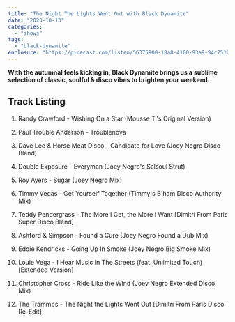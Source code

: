 ```yaml
---
title: "The Night The Lights Went Out with Black Dynamite"
date: "2023-10-13"
categories: 
  - "shows"
tags: 
  - "black-dynamite"
enclosure: "https://pinecast.com/listen/56375900-18a8-4100-93a9-94c751b1e366.mp3 80030675 audio/mpeg "
---
```


**With the autumnal feels kicking in, Black Dynamite brings us a sublime selection of classic, soulful & disco vibes to brighten your weekend.**

## Track Listing

1. Randy Crawford - Wishing On a Star (Mousse T.'s Original Version)

3. Paul Trouble Anderson - Troublenova

5. Dave Lee & Horse Meat Disco - Candidate for Love (Joey Negro Disco Blend)

7. Double Exposure - Everyman (Joey Negro's Salsoul Strut)

9. Roy Ayers - Sugar (Joey Negro Mix)

11. Timmy Vegas - Get Yourself Together (Timmy's B'ham Disco Authority Mix)

13. Teddy Pendergrass - The More I Get, the More I Want \[Dimitri From Paris Super Disco Blend\]

15. Ashford & Simpson - Found a Cure (Joey Negro Found a Dub Mix)

17. Eddie Kendricks - Going Up In Smoke (Joey Negro Big Smoke Mix)

19. Louie Vega - I Hear Music In The Streets (feat. Unlimited Touch) \[Extended Version\]

21. Christopher Cross - Ride Like the Wind (Joey Negro Extended Disco Mix)

23. The Trammps - The Night the Lights Went Out \[Dimitri From Paris Disco Re-Edit\]
